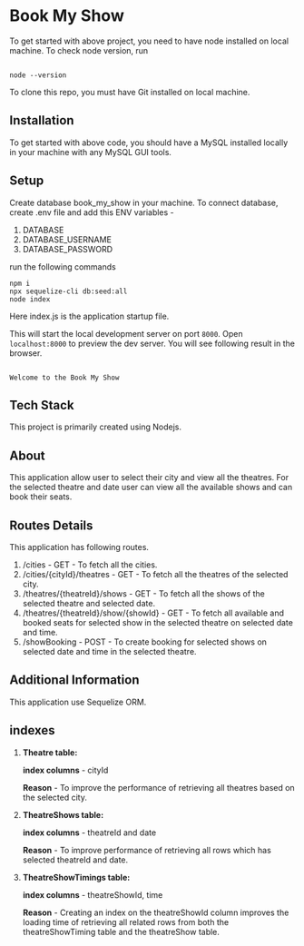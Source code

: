 # Book My Show

To get started with above project, you need to have node installed on local machine. To check node version, run

```

node --version

```


To clone this repo, you must have Git installed on local machine.


## Installation

To get started with above code, you should have a MySQL installed locally in your machine with any MySQL GUI tools.

## Setup 

Create database book_my_show in your machine. 
To connect database, create .env file and add this ENV variables - 
1. DATABASE
2. DATABASE_USERNAME
3. DATABASE_PASSWORD 

run the following commands

```
npm i
npx sequelize-cli db:seed:all
node index
```

Here index.js is the application startup file.

This will start the local development server on port `8000`. Open `localhost:8000` to preview the dev server.
You will see following result in the browser.

```

Welcome to the Book My Show

```


## Tech Stack

This project is primarily created using Nodejs.


## About 

This application allow user to select their city and view all the theatres. For the selected theatre and date user can view all the available shows and can book their seats.


## Routes Details 

This application has following routes. 

1. /cities - GET - To fetch all the cities.
2. /cities/{cityId}/theatres - GET - To fetch all the theatres of the selected city.
3. /theatres/{theatreId}/shows - GET - To fetch all the shows of the selected theatre and selected date.
4. /theatres/{theatreId}/show/{showId} - GET - To fetch all available and booked seats for selected show in the selected theatre on selected date and time.
5. /showBooking - POST - To create booking for selected shows on selected date and time in the selected theatre.

## Additional Information 

This application use Sequelize ORM.

## indexes 

1. **Theatre table:**
  
   **index columns** - cityId

   **Reason** - To improve the performance of retrieving all theatres based on the selected city.
2. **TheatreShows table:**
   
   **index columns** - theatreId and date
   
   **Reason** - To improve performance of retrieving all rows which has selected theatreId and date.
3. **TheatreShowTimings table:**
   
   **index columns** - theatreShowId, time
   
   **Reason** - Creating an index on the theatreShowId column improves the loading time of retrieving all related rows from both the theatreShowTiming table and the 
   theatreShow table.
   
